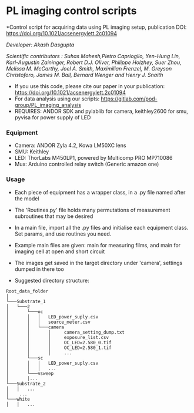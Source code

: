 # PL imaging control scripts
*Control script for acquiring data using PL imaging setup, publication DOI: https://doi.org/10.1021/acsenergylett.2c01094

*Developer: Akash Dasgupta*

*Scientific contributors : Suhas Mahesh,Pietro Caprioglio, Yen-Hung Lin, Karl-Augustin Zaininger, Robert D.J. Oliver, Philippe Holzhey, Suer Zhou, Melissa M. McCarthy, Joel A. Smith, Maximilian Frenzel, M. Greyson Christoforo, James M. Ball, Bernard Wenger and Henry J. Snaith*

* If you use this code, please cite our paper in your publication: https://doi.org/10.1021/acsenergylett.2c01094
* For data analysis using our scripts: https://gitlab.com/pod-group/PL_imaging_analysis
* REQUIRES: ANDOR SDK and pylablib for camera, keithley2600 for smu, pyvisa for power supply of LED

### Equipment

* Camera: ANDOR Zyla 4.2, Kowa LM50XC lens
* SMU: Keithley 
* LED: ThorLabs M450LP1,  powered by Multicomp PRO MP710086
* Mux: Arduino controlled relay switch (Generic amazon one) 

### Usage

* Each piece of equipment has a wrapper class, in a .py file named after the model
* The 'Routines.py' file holds many permutations of measurement subroutines that  may be desired

* In a main file, import all the .py files and initialise each equipment class. Set params, and use routines you need.
* Example main files are given: main for measuring films, and main for imaging cell at open and short circuit
* The images get saved in the target directory under 'camera', settings dumped in there too
* Suggested directory structure:
 ```
Root_data_folder    
│
└───Substrate_1
│   └───2  
│       └───oc
│       │   │   LED_power_suply.csv
│       │   │   source_meter.csv
│       │   └───camera
│       │       │     camera_setting_dump.txt
│       │       │     exposure_list.csv
│       │       │     OC_LED=2.580_0.tif
│       │       │     OC_LED=2.580_1.tif
│       │       │     ...
│       └───sc
│       │   │   LED_power_suply.csv
│       │   │   ...
│       └───vsweep   
│       │...
└───Substrate_2
│   │   ...
│    ...
└───white
│   │   ...
```